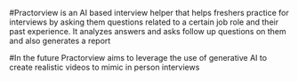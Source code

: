 #Practorview is an AI based interview helper that helps freshers practice for interviews by asking them questions related to a certain job role and their past experience. It analyzes answers and asks follow up questions on them and also generates a report

#In the future Practorview aims to leverage the use of generative AI to create realistic videos to mimic in person interviews
